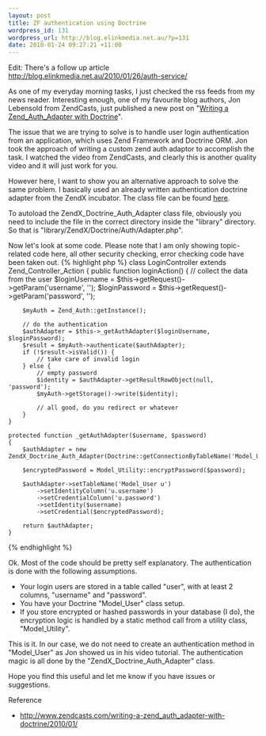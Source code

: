```yaml
---
layout: post
title: ZF authentication using Doctrine
wordpress_id: 131
wordpress_url: http://blog.elinkmedia.net.au/?p=131
date: 2010-01-24 09:27:21 +11:00
---
```

Edit: There's a follow up article <a href="http://blog.elinkmedia.net.au/2010/01/26/auth-service/">http://blog.elinkmedia.net.au/2010/01/26/auth-service/</a>

As one of my everyday morning tasks, I just checked the rss feeds from my news reader. Interesting enough, one of my favourite blog authors, Jon Lebensold from ZendCasts, just published a new post on "<a href="http://www.zendcasts.com/writing-a-zend_auth_adapter-with-doctrine/2010/01/" target="_blank">Writing a Zend_Auth_Adapter with Doctrine</a>".

The issue that we are trying to solve is to handle user login authentication from an application, which uses Zend Framework and Doctrine ORM. Jon took the approach of writing a custom zend auth adaptor to accomplish the task. I watched the video from ZendCasts, and clearly this is another quality video and it will just work for you.

However here, I want to show you an alternative approach to solve the same problem. I basically used an already written authentication doctrine adapter from the ZendX incubator. The class file can be found <a href="http://framework.zend.com/svn/framework/extras/incubator/library/ZendX/Doctrine/Auth/Adapter.php" target="_blank">here</a>.

To autoload the ZendX_Doctrine_Auth_Adapter class file, obviously you need to include the file in the correct directory inside the "library" directory. So that is "library/ZendX/Doctrine/Auth/Adapter.php".

Now let's look at some code. Please note that I am only showing topic-related code here, all other security checking, error checking code have been taken out.
{% highlight php %}
class LoginController extends Zend_Controller_Action
{
    public function loginAction()
    {
        // collect the data from the user
        $loginUsername = $this->getRequest()->getParam('username', '');
        $loginPassword = $this->getRequest()->getParam('password', '');

        $myAuth = Zend_Auth::getInstance();

        // do the authentication
        $authAdapter = $this->_getAuthAdapter($loginUsername, $loginPassword);
        $result = $myAuth->authenticate($authAdapter);
        if (!$result->isValid()) {
            // take care of invalid login
        } else {
            // empty password
            $identity = $authAdapter->getResultRowObject(null, 'password');
            $myAuth->getStorage()->write($identity);

            // all good, do you redirect or whatever
        }
    }

    protected function _getAuthAdapter($username, $password)
    {
        $authAdapter = new ZendX_Doctrine_Auth_Adapter(Doctrine::getConnectionByTableName('Model_User'));

        $encryptedPassword = Model_Utility::encryptPassword($password);

        $authAdapter->setTableName('Model_User u')
            ->setIdentityColumn('u.username')
            ->setCredentialColumn('u.password')
            ->setIdentity($username)
            ->setCredential($encryptedPassword);

        return $authAdapter;
    }
{% endhighlight %}

Ok. Most of the code should be pretty self explanatory. The authentication is done with the following assumptions.
<ul>
	<li>Your login users are stored in a table called "user", with at least 2 columns, "username" and "password".</li>
	<li>You have your Doctrine "Model_User" class setup.</li>
	<li>If you store encrypted or hashed passwords in your database (I do), the encryption logic is handled by a static method call from a utility class, "Model_Utility".</li>
</ul>
This is it. In our case, we do not need to create an authentication method in "Model_User" as Jon showed us in his video tutorial. The authentication magic is all done by the "ZendX_Doctrine_Auth_Adapter" class.

Hope you find this useful and let me know if you have issues or suggestions.

Reference
<ul>
	<li><a href="http://www.zendcasts.com/writing-a-zend_auth_adapter-with-doctrine/2010/01/" target="_blank">http://www.zendcasts.com/writing-a-zend_auth_adapter-with-doctrine/2010/01/</a></li>
</ul>
